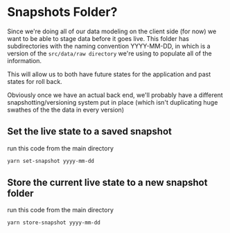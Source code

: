 # Snapshots Folder?

Since we're doing all of our data modeling on the client side (for now) we want to be able to stage data before it goes live. This folder has subdirectories with the naming convention YYYY-MM-DD, in which is a version of the `src/data/raw directory` we're using to populate all of the information.

This will allow us to both have future states for the application and past states for roll back.

Obviously once we have an actual back end, we'll probably have a different snapshotting/versioning system put in place (which isn't duplicating huge swathes of the the data in every version)

## Set the live state to a saved snapshot

run this code from the main directory

```bash
yarn set-snapshot yyyy-mm-dd
```

## Store the current live state to a new snapshot folder

run this code from the main directory

```bash
yarn store-snapshot yyyy-mm-dd
```
